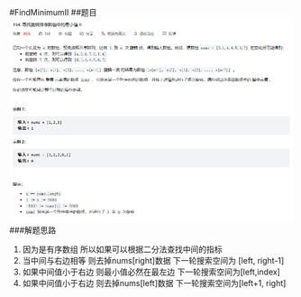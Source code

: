 #FindMinimumⅡ
##题目
![image Text](FindMinimumⅡ.png)
###解题思路
1. 因为是有序数组 所以如果可以根据二分法查找中间的指标
2. 当中间与右边相等 则去掉nums[right]数据 下一轮搜索空间为 [left, right-1]
3. 如果中间值小于右边 则最小值必然在最左边 下一轮搜索空间为[left,index]
4. 如果中间值小于右边 则去掉nums[left]数据 下一轮搜索空间为[left+1, right]
